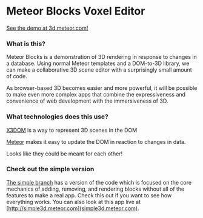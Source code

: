 Meteor Blocks Voxel Editor
=================

[See the demo at 3d.meteor.com!](http://3d.meteor.com/)

### What is this?
Meteor Blocks is a demonstration of 3D rendering in response to changes in a database. Using normal Meteor templates and a DOM-to-3D library, we can make a collaborative 3D scene editor with a surprisingly small amount of code.

As browser-based 3D becomes easier and more powerful, it will be possible to make even more complex apps that combine the expressiveness and convenience of web development with the immersiveness of 3D.

### What technologies does this use?
[X3DOM](http://www.x3dom.org/) is a way to represent 3D scenes in the DOM

[Meteor](http://meteor.com) makes it easy to update the DOM in reaction to changes in data.

Looks like they could be meant for each other!

### Check out the simple version
[The simple branch](https://github.com/stubailo/meteor-x3dom-demo/tree/simple) has a version of the code which is focused on the core mechanics of adding, removing, and rendering blocks without all of the features to make a real app. Check this out if you want to see how everything works. You can also look at this app live at [http://simple3d.meteor.com](simple3d.meteor.com).
